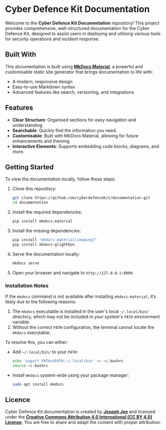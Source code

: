 # Cyber Defence Kit Documentation

Welcome to the **Cyber Defence Kit Documentation** repository! This project provides comprehensive, well-structured documentation for the Cyber Defence Kit, designed to assist users in deploying and utilising various tools for security operations and incident response.

## Built With

This documentation is built using [**MkDocs Material**](https://squidfunk.github.io/mkdocs-material/), a powerful and customisable static site generator that brings documentation to life with:

- A modern, responsive design
- Easy-to-use Markdown syntax
- Advanced features like search, versioning, and integrations

## Features

- **Clear Structure**: Organised sections for easy navigation and understanding.
- **Searchable**: Quickly find the information you need.
- **Customisable**: Built with MkDocs Material, allowing for future enhancements and theming.
- **Interactive Elements**: Supports embedding code blocks, diagrams, and more.

## Getting Started

To view the documentation locally, follow these steps:

1. Clone this repository:
    
    ```bash
    git clone https://github.com/cyberdefencekit/documentation.git
    cd documentation
    ```
    
2. Install the required dependencies:
    
    ```bash
    pip install mkdocs-material
    ```
    
3. Install the missing dependencies:
    
    ```bash
    pip install "mkdocs-material[imaging]"
    pip install mkdocs-glightbox
    ```
    
4. Serve the documentation locally:
    
    ```bash
    mkdocs serve
    ```
    
5. Open your browser and navigate to `http://127.0.0.1:8000`.

### Installation Notes

If the `mkdocs` command is not available after installing `mkdocs-material`, it’s likely due to the following reasons:

1. The `mkdocs` executable is installed in the user's local `~/.local/bin/` directory, which may not be included in your system's `PATH` environment variable.
2. Without the correct `PATH` configuration, the terminal cannot locate the `mkdocs` executable.

To resolve this, you can either:

- Add `~/.local/bin/` to your `PATH`:
    
    ```bash
    echo 'export PATH=$PATH:~/.local/bin' >> ~/.bashrc
    source ~/.bashrc
    ```
    
- Install `mkdocs` system-wide using your package manager:
    
    ```bash
    sudo apt install mkdocs
    ```
    

## Licence

Cyber Defence Kit documentation is created by **[Joseph Jee](https://josephjee.com)** and licensed under the **[Creative Commons Attribution 4.0 International (CC BY 4.0) License](https://creativecommons.org/licenses/by/4.0/)**. You are free to share and adapt the content with proper attribution.
